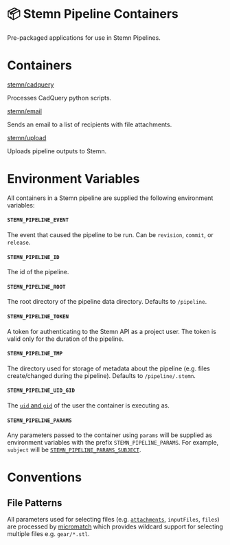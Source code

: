 # 📦 Stemn Pipeline Containers

Pre-packaged applications for use in Stemn Pipelines.

# Containers

[stemn/cadquery](cadquery)

Processes CadQuery python scripts.

[stemn/email](email)

Sends an email to a list of recipients with file attachments.

[stemn/upload](upload)

Uploads pipeline outputs to Stemn.

# Environment Variables

All containers in a Stemn pipeline are supplied the following environment variables:

#### `STEMN_PIPELINE_EVENT`

The event that caused the pipeline to be run. Can be `revision`, `commit`, or `release`.

#### `STEMN_PIPELINE_ID`

The id of the pipeline.

#### `STEMN_PIPELINE_ROOT`

The root directory of the pipeline data directory. Defaults to `/pipeline`.

#### `STEMN_PIPELINE_TOKEN`

A token for authenticating to the Stemn API as a project user. The token is valid only for the duration of the pipeline.

#### `STEMN_PIPELINE_TMP`

The directory used for storage of metadata about the pipeline (e.g. files create/changed during the pipeline). Defaults to `/pipeline/.stemn`.

#### `STEMN_PIPELINE_UID_GID`

The [`uid` and `gid`](http://www.linfo.org/uid.html) of the user the container is executing as.

#### `STEMN_PIPELINE_PARAMS`

Any parameters passed to the container using `params` will be supplied as environment variables with the prefix `STEMN_PIPELINE_PARAMS`. For example, `subject` will be [`STEMN_PIPELINE_PARAMS_SUBJECT`](email/#subject).

# Conventions

## File Patterns

All parameters used for selecting files (e.g. [`attachments`](email/#attachments), `inputFiles`, `files`) are processed by [micromatch](https://github.com/micromatch/micromatch) which provides wildcard support for selecting multiple files e.g. `gear/*.stl`.
